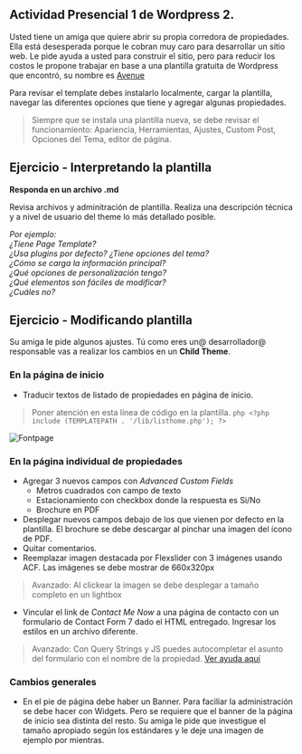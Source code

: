 <section>

# Actividad Presencial 1 de Wordpress 2.

Usted tiene un amiga que quiere abrir su propia corredora de propiedades. Ella está desesperada porque le cobran muy caro para desarrollar un sitio web. Le pide ayuda a usted para construir el sitio, pero para reducir los costos le propone trabajar en base a una plantilla gratuita de Wordpress que encontró, su nombre es
[Avenue](http://www.fabthemes.com/avenue/)

Para revisar el template debes instalarlo localmente, cargar la plantilla, navegar las diferentes opciones que tiene y agregar algunas propiedades.

>  Siempre que se instala una plantilla nueva, se debe revisar el funcionamiento: Apariencia, Herramientas, Ajustes, Custom Post, Opciones del Tema, editor de página. 

## Ejercicio - Interpretando la plantilla

**Responda en un archivo .md**

Revisa archivos y adminitración de plantilla. Realiza una descripción técnica y a nivel de usuario del theme lo más detallado posible.

	
*Por ejemplo:  
¿Tiene Page Template?  
¿Usa plugins por defecto?
¿Tiene opciones del tema?  
¿Cómo se carga la información principal?  
¿Qué opciones de personalización tengo?  
¿Qué elementos son fáciles de modificar?  
¿Cuáles no?*


## Ejercicio - Modificando plantilla

Su amiga le pide algunos ajustes. Tú como eres un@ desarrollador@ responsable vas a realizar los cambios en un **Child Theme**.

### En la página de inicio
- Traducir textos de listado de propiedades en página de inicio.

> Poner atención en esta línea de código en la plantilla. 
```php <?php include (TEMPLATEPATH . '/lib/listhome.php'); ?>``` 

![Fontpage](http://blog.desafiolatam.com/wp-content/uploads/2017/07/Captura-de-pantalla-2017-07-19-a-las-11.45.45-a.m..png)

### En la página individual de propiedades
- Agregar 3 nuevos campos con *Advanced Custom Fields* 
	- Metros cuadrados con campo de texto
	- Estacionamiento con checkbox donde la respuesta es Si/No
	- Brochure en PDF 
- Desplegar nuevos campos debajo de los que vienen por defecto en la plantilla. El brochure se debe descargar al pinchar una imagen del ícono de PDF.
- Quitar comentarios.
- Reemplazar imagen destacada por Flexslider con 3 imágenes usando ACF. Las imágenes se debe mostrar de 660x320px
> Avanzado: Al clickear la imagen se debe desplegar a tamaño completo en un lightbox

- Vincular el link de *Contact Me Now* a una página de contacto con un formulario de Contact Form 7 dado el HTML entregado. Ingresar los estilos en un archivo diferente.

> Avanzado: Con Query Strings y JS puedes autocompletar el asunto del formulario con el nombre de la propiedad. [Ver ayuda aquí](https://stackoverflow.com/questions/5422265/how-can-i-pre-populate-html-form-input-fields-from-url-parameters)

### Cambios generales
- En el pie de página debe haber un Banner. Para faciliar la administración se debe hacer con Widgets. Pero se requiere que el banner de la página de inicio sea distinta del resto. Su amiga le pide que investigue el tamaño apropiado según los estándares y le deje una imagen de ejemplo por mientras. 





